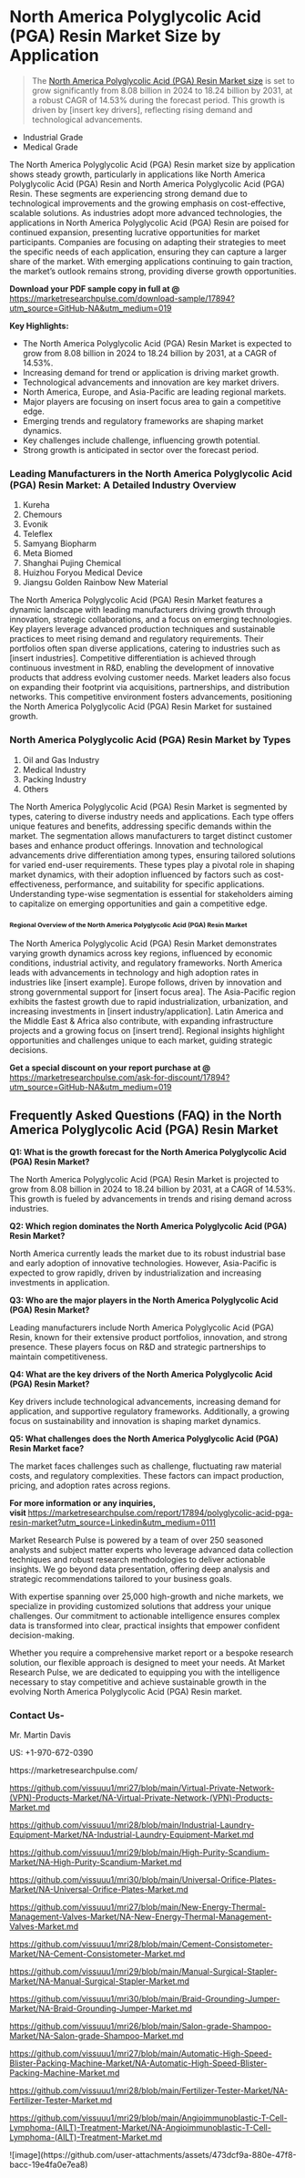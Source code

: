 <h1>North America Polyglycolic Acid (PGA) Resin Market&nbsp;Size by Application</h1><blockquote><p>The <a href="https://marketresearchpulse.com/download-sample/17894?utm_source=GitHub-NA&amp;utm_medium=019">North America Polyglycolic Acid (PGA) Resin Market size</a> is set to grow significantly from 8.08 billion in 2024 to 18.24 billion by 2031, at a robust CAGR of 14.53% during the forecast period. This growth is driven by [insert key drivers], reflecting rising demand and technological advancements.</p></blockquote><ul><li>Industrial Grade<li> Medical Grade</li></ul><p>The North America Polyglycolic Acid (PGA) Resin market size by application shows steady growth, particularly in applications like North America Polyglycolic Acid (PGA) Resin and North America Polyglycolic Acid (PGA) Resin. These segments are experiencing strong demand due to technological improvements and the growing emphasis on cost-effective, scalable solutions. As industries adopt more advanced technologies, the applications in North America Polyglycolic Acid (PGA) Resin are poised for continued expansion, presenting lucrative opportunities for market participants. Companies are focusing on adapting their strategies to meet the specific needs of each application, ensuring they can capture a larger share of the market. With emerging applications continuing to gain traction, the market’s outlook remains strong, providing diverse growth opportunities.</p><p><strong>Download your PDF sample copy in full at @ </strong><a href="https://marketresearchpulse.com/download-sample/17894?utm_source=GitHub-NA&amp;utm_medium=019">https://marketresearchpulse.com/download-sample/17894?utm_source=GitHub-NA&amp;utm_medium=019</a></p><p><strong>Key Highlights: </strong></p><ul><li>The North America Polyglycolic Acid (PGA) Resin Market is expected to grow from 8.08 billion in 2024 to 18.24 billion by 2031, at a CAGR of 14.53%.</li><li>Increasing demand for trend or application is driving market growth.</li><li>Technological advancements and innovation are key market drivers.</li><li>North America, Europe, and Asia-Pacific are leading regional markets.</li><li>Major players are focusing on insert focus area to gain a competitive edge.</li><li>Emerging trends and regulatory frameworks are shaping market dynamics.</li><li>Key challenges include challenge, influencing growth potential.</li><li>Strong growth is anticipated in sector over the forecast period.</li></ul><h3>Leading Manufacturers in the North America Polyglycolic Acid (PGA) Resin Market: A Detailed Industry Overview</h3><ol><li>Kureha</li><li>Chemours</li><li>Evonik</li><li>Teleflex</li><li>Samyang Biopharm</li><li>Meta Biomed</li><li>Shanghai Pujing Chemical</li><li>Huizhou Foryou Medical Device</li><li>Jiangsu Golden Rainbow New Material</li></ol><div class="flex max-w-full flex-col flex-grow"><div class="min-h-8 text-message flex w-full flex-col items-end gap-2 whitespace-normal break-words [.text-message+&amp;]:mt-5" dir="auto" data-message-author-role="assistant" data-message-id="fd8432e4-4910-450d-b182-61b7bfb0a01f" data-message-model-slug="gpt-4o"><div class="flex w-full flex-col gap-1 empty:hidden first:pt-[3px]"><div class="markdown prose w-full break-words dark:prose-invert light"><p>The North America Polyglycolic Acid (PGA) Resin Market features a dynamic landscape with leading manufacturers driving growth through innovation, strategic collaborations, and a focus on emerging technologies. Key players leverage advanced production techniques and sustainable practices to meet rising demand and regulatory requirements. Their portfolios often span diverse applications, catering to industries such as [insert industries]. Competitive differentiation is achieved through continuous investment in R&amp;D, enabling the development of innovative products that address evolving customer needs. Market leaders also focus on expanding their footprint via acquisitions, partnerships, and distribution networks. This competitive environment fosters advancements, positioning the North America Polyglycolic Acid (PGA) Resin Market for sustained growth.</p></div></div></div></div><h3>North America Polyglycolic Acid (PGA) Resin Market by Types</h3><ol><li>Oil and Gas Industry<li> Medical Industry<li> Packing Industry<li> Others</li></ol><div class="flex max-w-full flex-col flex-grow"><div class="min-h-8 text-message flex w-full flex-col items-end gap-2 whitespace-normal break-words [.text-message+&amp;]:mt-5" dir="auto" data-message-author-role="assistant" data-message-id="084470be-0bb7-4664-bddf-5156b4f41249" data-message-model-slug="gpt-4o-mini"><div class="flex w-full flex-col gap-1 empty:hidden first:pt-[3px]"><div class="markdown prose w-full break-words dark:prose-invert light"><p>The North America Polyglycolic Acid (PGA) Resin Market is segmented by types, catering to diverse industry needs and applications. Each type offers unique features and benefits, addressing specific demands within the market. The segmentation allows manufacturers to target distinct customer bases and enhance product offerings. Innovation and technological advancements drive differentiation among types, ensuring tailored solutions for varied end-user requirements. These types play a pivotal role in shaping market dynamics, with their adoption influenced by factors such as cost-effectiveness, performance, and suitability for specific applications. Understanding type-wise segmentation is essential for stakeholders aiming to capitalize on emerging opportunities and gain a competitive edge.</p></div></div></div></div><h3><span style="font-size: 11px;">Regional Overview of the North America Polyglycolic Acid (PGA) Resin Market</span></h3><div class="flex max-w-full flex-col flex-grow"><div class="min-h-8 text-message flex w-full flex-col items-end gap-2 whitespace-normal break-words [.text-message+&amp;]:mt-5" dir="auto" data-message-author-role="assistant" data-message-id="e9038762-ce64-4e30-91c9-9bd413514231" data-message-model-slug="gpt-4o-mini"><div class="flex w-full flex-col gap-1 empty:hidden first:pt-[3px]"><div class="markdown prose w-full break-words dark:prose-invert light"><p>The North America Polyglycolic Acid (PGA) Resin Market demonstrates varying growth dynamics across key regions, influenced by economic conditions, industrial activity, and regulatory frameworks. North America leads with advancements in technology and high adoption rates in industries like [insert example]. Europe follows, driven by innovation and strong governmental support for [insert focus area]. The Asia-Pacific region exhibits the fastest growth due to rapid industrialization, urbanization, and increasing investments in [insert industry/application]. Latin America and the Middle East &amp; Africa also contribute, with expanding infrastructure projects and a growing focus on [insert trend]. Regional insights highlight opportunities and challenges unique to each market, guiding strategic decisions.</p></div></div></div></div><p><strong>Get a special discount on your report purchase at @ </strong><a href="https://marketresearchpulse.com/ask-for-discount/17894?utm_source=GitHub-NA&amp;utm_medium=019">https://marketresearchpulse.com/ask-for-discount/17894?utm_source=GitHub-NA&amp;utm_medium=019</a></p><h2>Frequently Asked Questions (FAQ) in the North America Polyglycolic Acid (PGA) Resin Market</h2><p><strong>Q1: What is the growth forecast for the North America Polyglycolic Acid (PGA) Resin Market?</strong></p><p>The North America Polyglycolic Acid (PGA) Resin Market is projected to grow from 8.08 billion in 2024 to 18.24 billion by 2031, at a CAGR of 14.53%. This growth is fueled by advancements in trends and rising demand across industries.</p><p><strong>Q2: Which region dominates the North America Polyglycolic Acid (PGA) Resin Market?</strong></p><p>North America currently leads the market due to its robust industrial base and early adoption of innovative technologies. However, Asia-Pacific is expected to grow rapidly, driven by industrialization and increasing investments in application.</p><p><strong>Q3: Who are the major players in the North America Polyglycolic Acid (PGA) Resin Market?</strong></p><p>Leading manufacturers include North America Polyglycolic Acid (PGA) Resin, known for their extensive product portfolios, innovation, and strong presence. These players focus on R&amp;D and strategic partnerships to maintain competitiveness.</p><p><strong>Q4: What are the key drivers of the North America Polyglycolic Acid (PGA) Resin Market?</strong></p><p>Key drivers include technological advancements, increasing demand for application, and supportive regulatory frameworks. Additionally, a growing focus on sustainability and innovation is shaping market dynamics.</p><p><strong>Q5: What challenges does the North America Polyglycolic Acid (PGA) Resin Market face?</strong></p><p>The market faces challenges such as challenge, fluctuating raw material costs, and regulatory complexities. These factors can impact production, pricing, and adoption rates across regions.</p><p><strong>For more information or any inquiries, visit&nbsp;</strong><a href="https://marketresearchpulse.com/report/17894/polyglycolic-acid-pga-resin-market?utm_source=Linkedin&utm_medium=0111">https://marketresearchpulse.com/report/17894/polyglycolic-acid-pga-resin-market?utm_source=Linkedin&utm_medium=0111</a></p><p>Market Research Pulse is powered by a team of over 250 seasoned analysts and subject matter experts who leverage advanced data collection techniques and robust research methodologies to deliver actionable insights. We go beyond data presentation, offering deep analysis and strategic recommendations tailored to your business goals.</p><p>With expertise spanning over 25,000 high-growth and niche markets, we specialize in providing customized solutions that address your unique challenges. Our commitment to actionable intelligence ensures complex data is transformed into clear, practical insights that empower confident decision-making.</p><p>Whether you require a comprehensive market report or a bespoke research solution, our flexible approach is designed to meet your needs. At Market Research Pulse, we are dedicated to equipping you with the intelligence necessary to stay competitive and achieve sustainable growth in the evolving North America Polyglycolic Acid (PGA) Resin market.</p><h3><strong>Contact Us-</strong></h3><p>Mr. Martin Davis</p><p>US: +1-970-672-0390</p><p>https://marketresearchpulse.com/</p><p><a href="https://github.com/vissuuu1/mri27/blob/main/Virtual-Private-Network-(VPN)-Products-Market/NA-Virtual-Private-Network-(VPN)-Products-Market.md">https://github.com/vissuuu1/mri27/blob/main/Virtual-Private-Network-(VPN)-Products-Market/NA-Virtual-Private-Network-(VPN)-Products-Market.md</a></p><p><a href="https://github.com/vissuuu1/mri28/blob/main/Industrial-Laundry-Equipment-Market/NA-Industrial-Laundry-Equipment-Market.md">https://github.com/vissuuu1/mri28/blob/main/Industrial-Laundry-Equipment-Market/NA-Industrial-Laundry-Equipment-Market.md</a></p><p><a href="https://github.com/vissuuu1/mri29/blob/main/High-Purity-Scandium-Market/NA-High-Purity-Scandium-Market.md">https://github.com/vissuuu1/mri29/blob/main/High-Purity-Scandium-Market/NA-High-Purity-Scandium-Market.md</a></p><p><a href="https://github.com/vissuuu1/mri30/blob/main/Universal-Orifice-Plates-Market/NA-Universal-Orifice-Plates-Market.md">https://github.com/vissuuu1/mri30/blob/main/Universal-Orifice-Plates-Market/NA-Universal-Orifice-Plates-Market.md</a></p><p><a href="https://github.com/vissuuu1/mri27/blob/main/New-Energy-Thermal-Management-Valves-Market/NA-New-Energy-Thermal-Management-Valves-Market.md">https://github.com/vissuuu1/mri27/blob/main/New-Energy-Thermal-Management-Valves-Market/NA-New-Energy-Thermal-Management-Valves-Market.md</a></p><p><a href="https://github.com/vissuuu1/mri28/blob/main/Cement-Consistometer-Market/NA-Cement-Consistometer-Market.md">https://github.com/vissuuu1/mri28/blob/main/Cement-Consistometer-Market/NA-Cement-Consistometer-Market.md</a></p><p><a href="https://github.com/vissuuu1/mri29/blob/main/Manual-Surgical-Stapler-Market/NA-Manual-Surgical-Stapler-Market.md">https://github.com/vissuuu1/mri29/blob/main/Manual-Surgical-Stapler-Market/NA-Manual-Surgical-Stapler-Market.md</a></p><p><a href="https://github.com/vissuuu1/mri30/blob/main/Braid-Grounding-Jumper-Market/NA-Braid-Grounding-Jumper-Market.md">https://github.com/vissuuu1/mri30/blob/main/Braid-Grounding-Jumper-Market/NA-Braid-Grounding-Jumper-Market.md</a></p><p><a href="https://github.com/vissuuu1/mri26/blob/main/Salon-grade-Shampoo-Market/NA-Salon-grade-Shampoo-Market.md">https://github.com/vissuuu1/mri26/blob/main/Salon-grade-Shampoo-Market/NA-Salon-grade-Shampoo-Market.md</a></p><p><a href="https://github.com/vissuuu1/mri27/blob/main/Automatic-High-Speed-Blister-Packing-Machine-Market/NA-Automatic-High-Speed-Blister-Packing-Machine-Market.md">https://github.com/vissuuu1/mri27/blob/main/Automatic-High-Speed-Blister-Packing-Machine-Market/NA-Automatic-High-Speed-Blister-Packing-Machine-Market.md</a></p><p><a href="https://github.com/vissuuu1/mri28/blob/main/Fertilizer-Tester-Market/NA-Fertilizer-Tester-Market.md">https://github.com/vissuuu1/mri28/blob/main/Fertilizer-Tester-Market/NA-Fertilizer-Tester-Market.md</a></p><p><a href="https://github.com/vissuuu1/mri29/blob/main/Angioimmunoblastic-T-Cell-Lymphoma-(AILT)-Treatment-Market/NA-Angioimmunoblastic-T-Cell-Lymphoma-(AILT)-Treatment-Market.md">https://github.com/vissuuu1/mri29/blob/main/Angioimmunoblastic-T-Cell-Lymphoma-(AILT)-Treatment-Market/NA-Angioimmunoblastic-T-Cell-Lymphoma-(AILT)-Treatment-Market.md</a></p>
![image](https://github.com/user-attachments/assets/473dcf9a-880e-47f8-bacc-19e4fa0e7ea8)
